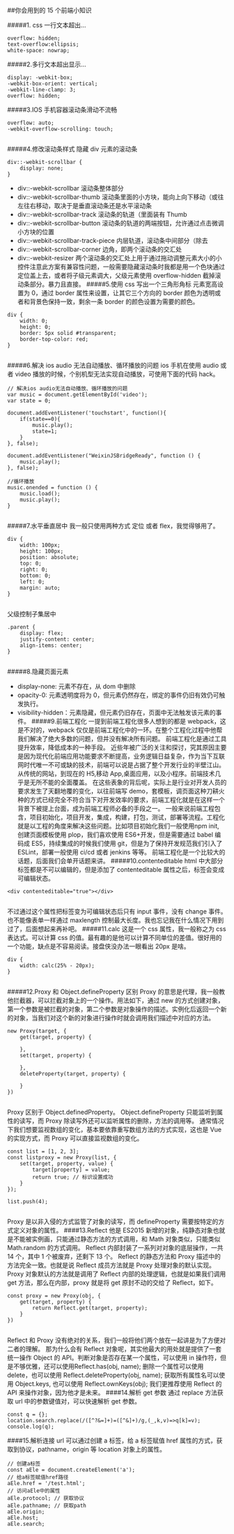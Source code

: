 ##你会用到的 15 个前端小知识

#####1. css 一行文本超出...
```
overflow: hidden;
text-overflow:ellipsis;
white-space: nowrap;

```
#####2.多行文本超出显示...
```
display: -webkit-box;
-webkit-box-orient: vertical;
-webkit-line-clamp: 3;
overflow: hidden;

```
#####3.IOS 手机容器滚动条滑动不流畅
```
overflow: auto;
-webkit-overflow-scrolling: touch;


```
#####4.修改滚动条样式
隐藏 div 元素的滚动条
```
div::-webkit-scrollbar {
    display: none;
}

```
* div::-webkit-scrollbar 滚动条整体部分
* div::-webkit-scrollbar-thumb 滚动条里面的小方块，能向上向下移动（或往左往右移动，取决于是垂直滚动条还是水平滚动条
* div::-webkit-scrollbar-track 滚动条的轨道（里面装有 Thumb
* div::-webkit-scrollbar-button 滚动条的轨道的两端按钮，允许通过点击微调小方块的位置
* div::-webkit-scrollbar-track-piece 内层轨道，滚动条中间部分（除去
* div::-webkit-scrollbar-corner 边角，即两个滚动条的交汇处
* div::-webkit-resizer 两个滚动条的交汇处上用于通过拖动调整元素大小的小控件注意此方案有兼容性问题，一般需要隐藏滚动条时我都是用一个色块通过定位盖上去，或者将子级元素调大，父级元素使用 overflow-hidden 截掉滚动条部分。暴力且直接。
#####5.使用 css 写出一个三角形角标
元素宽高设置为 0，通过 border 属性来设置，让其它三个方向的 border 颜色为透明或者和背景色保持一致，剩余一条 border 的颜色设置为需要的颜色。
```
div {
    width: 0;
    height: 0;
    border: 5px solid #transparent;
    border-top-color: red;
}


```
#####6.解决 ios audio 无法自动播放、循环播放的问题
ios 手机在使用 audio 或者 video 播放的时候，个别机型无法实现自动播放，可使用下面的代码 hack。
```
// 解决ios audio无法自动播放、循环播放的问题
var music = document.getElementById('video');
var state = 0;

document.addEventListener('touchstart', function(){
    if(state==0){
        music.play();
        state=1;
    }
}, false);

document.addEventListener("WeixinJSBridgeReady", function () {
    music.play();
}, false);

//循环播放
music.onended = function () {
    music.load();
    music.play();
}


```
#####7.水平垂直居中
我一般只使用两种方式 定位 或者 flex，我觉得够用了。
```
div {
    width: 100px;
    height: 100px;
    position: absolute;
    top: 0;
    right: 0;
    bottom: 0;
    left: 0;
    margin: auto;
}


```
父级控制子集居中
```
.parent {
    display: flex;
    justify-content: center;
    align-items: center;
}


```
#####8.隐藏页面元素
* display-none: 元素不存在，从 dom 中删除
* opacity-0: 元素透明度将为 0，但元素仍然存在，绑定的事件仍旧有效仍可触发执行。
* visibility-hidden：元素隐藏，但元素仍旧存在，页面中无法触发该元素的事件。
#####9.前端工程化
一提到前端工程化很多人想到的都是 webpack，这是不对的，webpack 仅仅是前端工程化中的一环。在整个工程化过程中他帮我们解决了绝大多数的问题，但并没有解决所有问题。
前端工程化是通过工具提升效率，降低成本的一种手段。
近些年被广泛的关注和探讨，究其原因主要是因为现代化前端应用功能要求不断提高，业务逻辑日益复杂，作为当下互联网时代唯一不可或缺的技术，前端可以说是占据了整个开发行业的半壁江山。从传统的网站，到现在的 H5,移动 App,桌面应用，以及小程序。前端技术几乎是无所不能的全面覆盖。
在这些表象的背后呢，实际上是行业对开发人员的要求发生了天翻地覆的变化，以往前端写 demo，套模板，调页面这种刀耕火种的方式已经完全不符合当下对开发效率的要求，前端工程化就是在这样一个背景下被提上台面，成为前端工程师必备的手段之一。
一般来说前端工程包含，项目初始化，项目开发，集成，构建，打包，测试，部署等流程。工程化就是以工程的角度来解决这些问题。比如项目初始化我们一般使用npm init, 创建页面模板使用 plop，我们喜欢使用 ES6+开发，但是需要通过 babel 编码成 ES5，持续集成的时候我们使用 git，但是为了保持开发规范我们引入了 ESLint，部署一般使用 ci/cd 或者 jenkins 等等。
前端工程化是一个比较大的话题，后面我们会单开话题来讲。
#####10.contenteditable
html 中大部分标签都是不可以编辑的，但是添加了 contenteditable 属性之后，标签会变成可编辑状态。
```
<div contenteditable="true"></div>


```
不过通过这个属性把标签变为可编辑状态后只有 input 事件，没有 change 事件。也不能像表单一样通过 maxlength 控制最大长度。我也忘记我在什么情况下用到过了，后面想起来再补吧。
#####11.calc
这是一个 css 属性，我一般称之为 css 表达式。可以计算 css 的值。最有趣的是他可以计算不同单位的差值。很好用的一个功能，缺点是不容易阅读。接盘侠没办法一眼看出 20px 是啥。
```
div {
    width: calc(25% - 20px);
}


```
#####12.Proxy 和 Object.defineProperty 区别
Proxy 的意思是代理，我一般教他拦截器，可以拦截对象上的一个操作。用法如下，通过 new 的方式创建对象，第一个参数是被拦截的对象，第二个参数是对象操作的描述。实例化后返回一个新的对象，当我们对这个新的对象进行操作时就会调用我们描述中对应的方法。
```
new Proxy(target, {
    get(target, property) {

    },
    set(target, property) {

    },
    deleteProperty(target, property) {

    }
})


```
Proxy 区别于 Object.definedProperty。
Object.defineProperty 只能监听到属性的读写，而 Proxy 除读写外还可以监听属性的删除，方法的调用等。
通常情况下我们想要监视数组的变化，基本要依靠重写数组方法的方式实现，这也是 Vue 的实现方式，而 Proxy 可以直接监视数组的变化。
```
const list = [1, 2, 3];
const listproxy = new Proxy(list, {
    set(target, property, value) {
        target[property] = value;
        return true; // 标识设置成功
    }
});

list.push(4);


```
Proxy 是以非入侵的方式监管了对象的读写，而 defineProperty 需要按特定的方式定义对象的属性。
####13.Reflect
他是 ES2015 新增的对象，纯静态对象也就是不能被实例画，只能通过静态方法的方式调用，和 Math 对象类似，只能类似 Math.random 的方式调用。
Reflect 内部封装了一系列对对象的底层操作，一共 14 个，其中 1 个被废弃，还剩下 13 个。
Reflect 的静态方法和 Proxy 描述中的方法完全一致。也就是说 Reflect 成员方法就是 Proxy 处理对象的默认实现。
Proxy 对象默认的方法就是调用了 Reflect 内部的处理逻辑，也就是如果我们调用 get 方法，那么在内部，proxy 就是将 get 原封不动的交给了 Reflect，如下。
```
const proxy = new Proxy(obj, {
    get(target, property) {
        return Reflect.get(target, property);
    }
})


```
Reflect 和 Proxy 没有绝对的关系，我们一般将他们两个放在一起讲是为了方便对二者的理解。
那为什么会有 Reflect 对象呢，其实他最大的用处就是提供了一套统一操作 Object 的 API。判断对象是否存在某一个属性，可以使用 in 操作符，但是不够优雅，还可以使用Reflect.has(obj, name); 删除一个属性可以使用 delete，也可以使用 Reflect.deleteProperty(obj, name); 获取所有属性名可以使用 Object.keys, 也可以使用 Reflect.ownKeys(obj); 我们更推荐使用 Reflect 的 API 来操作对象，因为他才是未来。
####14.解析 get 参数
通过 replace 方法获取 url 中的参数键值对，可以快速解析 get 参数。
```
const q = {};
location.search.replace(/([^?&=]+)=([^&]+)/g,(_,k,v)=>q[k]=v);
console.log(q);

```
####15.解析连接 url
可以通过创建 a 标签，给 a 标签赋值 href 属性的方式，获取到协议，pathname，origin 等 location 对象上的属性。
```
// 创建a标签
const aEle = document.createElement('a');
// 给a标签赋值href路径
aEle.href = '/test.html';
// 访问aEle中的属性
aEle.protocol; // 获取协议
aEle.pathname; // 获取path
aEle.origin;
aEle.host;
aEle.search;
```
